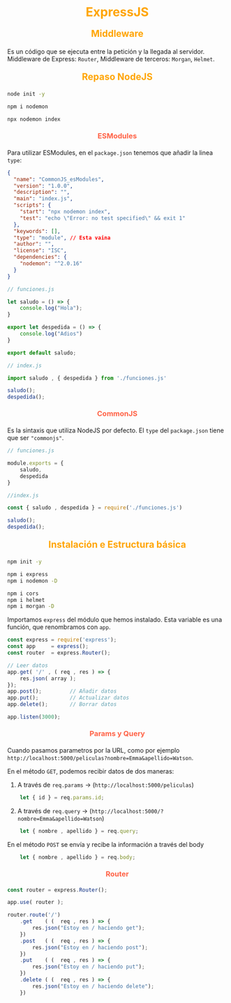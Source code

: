 <style>
    .titulo {
        font-size: 20px;
    }

    h1 {
        text-align: center;
        font-weight: bold;
        color: orange;
    }

    h2 {
        font-weight: bold;
        text-align: center;
        margin: 20px;
        color: orange;
    }

    h3 {
        color: tomato;
        text-align: center;
        margin: 20px;
    }

    h4 {
        color: tomato;
        text-align: center;
        margin: 20px;
    }

    i {
        font-weight: bold;
    }
</style>

# ExpressJS

## Middleware

Es un código que se ejecuta entre la petición y la llegada al servidor. Middleware de Express: `Router`, Middleware de terceros: `Morgan`, `Helmet`.

## Repaso NodeJS

```bash
node init -y

npm i nodemon

npx nodemon index
```

### ESModules

Para utilizar ESModules, en el `package.json` tenemos que añadir la linea `type`:

```json
{
  "name": "CommonJS_esModules",
  "version": "1.0.0",
  "description": "",
  "main": "index.js",
  "scripts": {
    "start": "npx nodemon index",
    "test": "echo \"Error: no test specified\" && exit 1"
  },
  "keywords": [],
  "type": "module", // Esta vaina
  "author": "",
  "license": "ISC",
  "dependencies": {
    "nodemon": "^2.0.16"
  }
}
```

```js
// funciones.js

let saludo = () => {
    console.log("Hola");
}

export let despedida = () => {
    console.log("Adios")
}

export default saludo;

// index.js

import saludo , { despedida } from './funciones.js'

saludo();
despedida();
```

### CommonJS

Es la sintaxis que utiliza NodeJS por defecto. El `type` del `package.json` tiene que ser `"commonjs"`.

```js
// funciones.js

module.exports = {
    saludo,
    despedida
}

//index.js

const { saludo , despedida } = require('./funciones.js')

saludo();
despedida();

```

## Instalación e Estructura básica

```bash
npm init -y

npm i express 
npm i nodemon -D

npm i cors
npm i helmet
npm i morgan -D
```

Importamos `express` del módulo que hemos instalado. Esta variable es una función, que renombramos con `app`.

```js
const express = require('express');
const app     = express();
const router  = express.Router();

// Leer datos
app.get( '/' , ( req , res ) => {
    res.json( array );
});
app.post();         // Añadir datos
app.put();          // Actualizar datos
app.delete();       // Borrar datos

app.listen(3000);
```

### Params y Query

Cuando pasamos parametros por la URL, como por ejemplo `http://localhost:5000/peliculas?nombre=Emma&apellido=Watson`.

En el método `GET`, podemos recibir datos de dos maneras:

1. A través de `req.params` -> (`http://localhost:5000/peliculas`)

```js
    let { id } = req.params.id;
```

2. A través de `req.query` -> (`http://localhost:5000/?nombre=Emma&apellido=Watson`)

```js
    let { nombre , apellido } = req.query;
```

En el método `POST` se envía y recibe la información a través del body

```js
    let { nombre , apellido } = req.body;
```

### Router

```js
const router = express.Router();

app.use( router );

router.route('/')
    .get    ( (  req , res ) => {
        res.json("Estoy en / haciendo get");
    })
    .post   ( (  req , res ) => {
        res.json("Estoy en / haciendo post");
    })
    .put    ( (  req , res ) => {
        res.json("Estoy en / haciendo put");
    })
    .delete ( (  req , res ) => {
        res.json("Estoy en / haciendo delete");
    })
```

